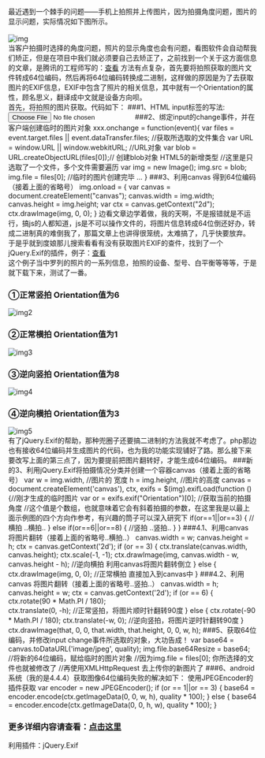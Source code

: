   最近遇到一个棘手的问题——手机上拍照并上传图片，因为拍摄角度问题，图片的显示问题，实际情况如下图所示。<br />  
![img](http://yuminjustin.cn/uploadfile/2015/0423/20150423110458646.jpg "img") <br />
  当客户拍摄时选择的角度问题，照片的显示角度也会有问题，看图软件会自动帮我们矫正，但是在项目中我们就必须要自己去矫正了，之前找到一个关于这方面信息的文章，是腾讯的工程师写的：[查看](http://tgideas.qq.com/webplat/info/news_version3/804/808/811/m579/201409/278736.shtml) 
  方法有点复杂，首先要将拍照获取的图片文件转成64位编码，然后再将64位编码转换成二进制，这样做的原因是为了去获取图片的EXIF信息，EXIF中包含了照片的相关信息，其中就有一个Orientation的属性，顾名思义，翻译成中文就是设备方向呗。<br />
  首先，将拍照的图片获取。代码如下：
###1、HTML input标签的写法:
        <input type="file" accept="image/*;capture=camera" id="captureFile" capture="camera"/>
###2、绑定input的change事件，并在客户端创建临时的图片对象
        xxx.onchange = function(event){
            var files = event.target.files || event.dataTransfer.files; //获取所选取的文件集合
            var URL = window.URL || window.webkitURL; //URL对象
            var blob =  URL.createObjectURL(files[0]);// 创建blob对象 HTML5的新增类型
            //这里是只选取了一个文件，多个文件需要遍历
            var img = new Image();
            img.src = blob;
            img.file = files[0];
            //临时的图片创建完毕
          ...
        }
###3、利用canvas 得到64位编码（接着上面的省略号）
        img.onload = {
           var canvas = document.createElement("canvas");
           canvas.width = img.width;
           canvas.height = img.height;
           var ctx = canvas.getContext("2d");
           ctx.drawImage(img, 0, 0);
        }
  边看文章边学着做，我的天啊，不是报错就是不运行，搞js的人都知道，js是不可以操作文件的，将图片信息转成64位倒还好办，转成二进制真的难倒我了，那篇文章上也讲得很笼统，太难搞了，几乎快要放弃。<br />
  于是乎就到度娘那儿搜索看看有没有获取图片EXIF的查件，找到了一个jQuery.Exif的插件，例子：[查看](http://developer.51cto.com/art/201207/346157.htm) <br />
  这个例子当中罗列的照片的一系列信息，拍照的设备、型号、白平衡等等等，于是就下载下来，测试了一番。
### ①正常竖拍 Orientation值为6<br />  
![img2](http://yuminjustin.cn/uploadfile/2015/0423/20150423113934816.jpg "img2")  
### ②正常横拍 Orientation值为1<br />  
![img3](http://yuminjustin.cn/uploadfile/2015/0423/20150423114302848.jpg "img3")  
### ③逆向竖拍 Orientation值为8<br />  
![img4](http://yuminjustin.cn/uploadfile/2015/0423/20150423114316513.jpg "img4")  
### ④逆向横拍 Orientation值为3<br />  
![img5](http://yuminjustin.cn/uploadfile/2015/0423/20150423114328333.jpg "img5") <br />
  有了jQuery.Exif的帮助，那种兜圈子还要搞二进制的方法我就不考虑了。php那边也有接收64位编码并生成图片的代码，也为我的功能实现铺好了路。那么接下来要改写上面的第三点了，因为要提前把图片翻转好，才能生成64位编码。
###新的3、利用jQuery.Exif将拍摄情况分类并创建一个容器canvas（接着上面的省略号）
       var w = img.width, //图片的 宽度
           h = img.height, //图片的高度
           canvas = document.createElement('canvas'),
           ctx,
           exifs = $(img).exifLoad(function () {//刚才生成的临时图片
              var or = exifs.exif("Orientation")[0]; //获取当前的拍摄角度
              //这个值是个数组，也就意味着它会有斜着拍摄的参数，在这里我是以最上面示例图的四个方向作参考，有兴趣的筒子可以深入研究下
              if(or==1||or==3) { //横拍
                ..横拍..
              }
              else if(or==6||or==8) { //竖拍
                ..竖拍..
             }
          }
###4.1、利用canvas 将图片翻转（接着上面的省略号..横拍..）
       canvas.width = w;
       canvas.height = h;
       ctx = canvas.getContext('2d');
       if (or == 3) {
          ctx.translate(canvas.width, canvas.height);
          ctx.scale(-1, -1);
          ctx.drawImage(img, canvas.width - w, canvas.height - h);
          //逆向横拍 利用canvas将图片翻转倒立
       } else {
           ctx.drawImage(img, 0, 0);
          //正常横拍 直接加入到canvas中
       }
###4.2、利用canvas 将图片翻转（接着上面的省略号..竖拍..）
      canvas.width = h;
      canvas.height = w;
      ctx = canvas.getContext('2d');
      if (or == 6) {
         ctx.rotate(90 * Math.PI / 180);  
         ctx.translate(0, -h);
         //正常竖拍，将图片顺时针翻转90度
      } else {
         ctx.rotate(-90 * Math.PI / 180);
         ctx.translate(-w, 0);
         //逆向竖拍，将图片逆时针翻转90度
      }
      ctx.drawImage(that, 0, 0, that.width, that.height, 0, 0, w, h);
###5、获取64位编码，并修改input change事件所选取的对象，大功告成！
      var base64 = canvas.toDataURL('image/jpeg', quality);
      img.file.base64Resize = base64; //将新的64位编码，赋给临时的图片对象
      //因为img.file = files[0]; 你所选择的文件也就被修改了
      //再使用XMLHttpRequest 去上传你的新图片了
###6、android系统（我的是4.4.4）获取图像64位编码失败的解决如下：
     使用JPEGEncoder的插件获取
          var encoder = new JPEGEncoder();
          if (or == 1||or == 3) {
                base64 = encoder.encode(ctx.getImageData(0, 0, w, h), quality * 100);
          } else {
                base64 = encoder.encode(ctx.getImageData(0, 0, h, w), quality * 100);
          }
### 更多详细内容请查看：[点击这里](http://yuminjustin.cn/html/news/2015/0423/30.html) 
  利用插件：jQuery.Exif
